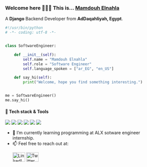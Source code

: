 ### Welcome here 👋👋👋 This is... <a href="https://www.linkedin.com/in/mamdouh-ashraf-elnahla">Mamdouh Elnahla</a>
  <p>A <strong>Django</strong> Backend Developer from <b>AdDaqahliyah, Egypt</b>.</p>

```python
#!/usr/bin/python
# -*- coding: utf-8 -*-


class SoftwareEngineer:

    def __init__(self):
        self.name = "Mamdouh Elnahla"
        self.role = "Software Engineer"
        self.language_spoken = ["ar_EG", "en_US"]

    def say_hi(self):
        print("Welcome, hope you find something interesting.")


me = SoftwareEngineer()
me.say_hi()
```

#### 🔧 Tech stack & Tools
![](https://img.shields.io/badge/Code-C-informational?style=flat&logo=C&logoColor=white&color=6aa6f8)
![](https://img.shields.io/badge/Code-Python-informational?style=flat&logo=python&logoColor=white&color=6aa6f8)
![](https://img.shields.io/badge/OS-Linux-informational?style=flat&logo=linux&logoColor=white&color=6aa6f8)
![](https://img.shields.io/badge/Shell-Bash-informational?style=flat&logo=gnu-bash&logoColor=white&color=6aa6f8)
![](https://img.shields.io/badge/Tools-GitHub-informational?style=flat&logo=github&logoColor=white&color=6aa6f8)
![](https://img.shields.io/badge/Editor-VS_Code-informational?style=flat&logo=visual-studio-code&logoColor=white&color=6aa6f8)
 

- 🌱 I’m currently learning programming at ALX sotware engineer internship.
- 📫 Feel free to reach out at:
       <p><a href="https://www.linkedin.com/in/mamdouh-ashraf-elnahla" target="_blank"><img alt="LinkedIn" src="https://raw.githubusercontent.com/rahuldkjain/github-profile-readme-generator/master/src/images/icons/Social/linked-in-alt.svg" height="30" width="40" /></a>    <a href="https://twitter.com/MamdouhElnahla" target="_blank"><img alt="Twitter" src="https://raw.githubusercontent.com/rahuldkjain/github-profile-readme-generator/master/src/images/icons/Social/twitter.svg" height="30" width="40"/></a>
</p>
<!--
**mamdouhelnahla75/mamdouhelnahla75** is a ✨ _special_ ✨ repository because its `README.md` (this file) appears on your GitHub profile.

- 🔭 I’m currently working on ...
- 👯 I’m looking to collaborate on ...
- 🤔 I’m looking for help with ...
- 💬 Ask me about ...
- 📫 How to reach me: feel free to reach out at LinkedIn, Twiter or Gmail.
- 😄 Pronouns: ...
- ⚡ Fun fact: ...
![](https://img.shields.io/badge/Code-JavaScript-informational?style=flat&logo=javascript&logoColor=white&color=6aa6f8)
![](https://img.shields.io/badge/Code-React-informational?style=flat&logo=react&logoColor=white&color=6aa6f8)
![](https://img.shields.io/badge/Tools-PostgreSQL-informational?style=flat&logo=postgresql&logoColor=white&color=6aa6f8)
![](https://img.shields.io/badge/Tools-Docker-informational?style=flat&logo=docker&logoColor=white&color=6aa6f8)
![](https://img.shields.io/badge/Tools-Kubernetes-informational?style=flat&logo=kubernetes&logoColor=white&color=6aa6f8)

-->
